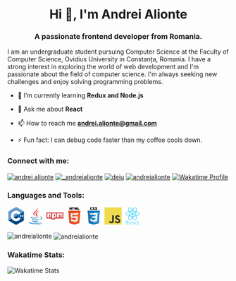 <h1 align="center">Hi 👋, I'm Andrei Alionte</h1>
<h3 align="center">A passionate frontend developer from Romania.</h3>
I am an undergraduate student pursuing Computer Science at the Faculty of Computer Science, Ovidius University in Constanța, Romania. I have a strong interest in exploring the world of web development and I'm passionate about the field of computer science. I'm always seeking new challenges and enjoy solving programming problems.

- 🌱 I’m currently learning **Redux and Node.js**

- 💬 Ask me about **React**

- 📫 How to reach me **andrei.alionte@gmail.com**

- ⚡ Fun fact: I can debug code faster than my coffee cools down.



<h3 align="left">Connect with me:</h3>
<p align="left">
<a href="https://linkedin.com/in/andreialionte" target="blank"><img align="center" src="https://raw.githubusercontent.com/rahuldkjain/github-profile-readme-generator/master/src/images/icons/Social/linked-in-alt.svg" alt="andrei alionte" height="30" width="40" /></a>
<a href="https://instagram.com/_andreialionte" target="blank"><img align="center" src="https://raw.githubusercontent.com/rahuldkjain/github-profile-readme-generator/master/src/images/icons/Social/instagram.svg" alt="_andreialionte" height="30" width="40" /></a>
<a href="https://www.leetcode.com/deiu" target="blank"><img align="center" src="https://raw.githubusercontent.com/rahuldkjain/github-profile-readme-generator/master/src/images/icons/Social/leet-code.svg" alt="deiu" height="30" width="40" /></a>
<a href="https://discord.gg/andreialionte" target="blank"><img align="center" src="https://raw.githubusercontent.com/rahuldkjain/github-profile-readme-generator/master/src/images/icons/Social/discord.svg" alt="andreialionte" height="30" width="40" /></a>
<a href="https://wakatime.com/@andreialionte" target="blank"><img align="center" src="https://cdn.worldvectorlogo.com/logos/wakatime.svg" alt="Wakatime Profile" height="30" /></a>
</p>

<h3 align="left">Languages and Tools:</h3>
<p align="left">
<a href="https://www.w3schools.com/cpp/" target="_blank" rel="noreferrer"><img src="https://raw.githubusercontent.com/devicons/devicon/master/icons/cplusplus/cplusplus-original.svg" alt="cplusplus" width="40" height="40"/></a>
<a href="https://www.java.com" target="_blank" rel="noreferrer"><img src="https://raw.githubusercontent.com/devicons/devicon/master/icons/java/java-original.svg" alt="java" width="40" height="40"/></a>
<a href="https://npmjs.com/" target="_blank" rel="noreferrer"><img src="https://raw.githubusercontent.com/devicons/devicon/master/icons/npm/npm-original-wordmark.svg" alt="npm" width="40" height="40"/></a>
<a href="https://www.w3.org/html/" target="_blank" rel="noreferrer"><img src="https://raw.githubusercontent.com/devicons/devicon/master/icons/html5/html5-original-wordmark.svg" alt="html5" width="40" height="40"/></a>
<a href="https://www.w3schools.com/css/" target="_blank" rel="noreferrer"><img src="https://raw.githubusercontent.com/devicons/devicon/master/icons/css3/css3-original-wordmark.svg" alt="css3" width="40" height="40"/></a>
<a href="https://developer.mozilla.org/en-US/docs/Web/JavaScript" target="_blank" rel="noreferrer"><img src="https://raw.githubusercontent.com/devicons/devicon/master/icons/javascript/javascript-original.svg" alt="javascript" width="40" height="40"/></a>
<a href="https://reactjs.org/" target="_blank" rel="noreferrer"><img src="https://raw.githubusercontent.com/devicons/devicon/master/icons/react/react-original-wordmark.svg" alt="react" width="40" height="40"/></a>
</p>

<p><img align="left" src="https://github-readme-stats.vercel.app/api/top-langs?username=andreialionte&show_icons=true&locale=en&layout=compact" alt="andreialionte" /></p>

<p>&nbsp;<img align="center" src="https://github-readme-stats.vercel.app/api?username=andreialionte&show_icons=true&locale=en" alt="andreialionte" /></p>

<h3 align="left">Wakatime Stats:</h3>
<p align="left">
<img src="https://github-readme-stats.vercel.app/api/wakatime?username=andreialionte&api_key=waka_43390791-18e3-4e50-a14b-155b9d5d77d7" alt="Wakatime Stats" />
</p>
